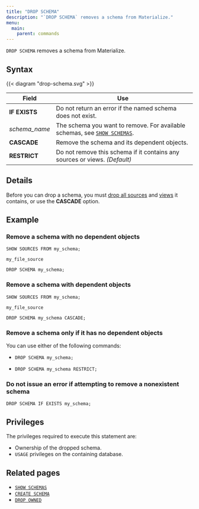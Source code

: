 ```yaml
---
title: "DROP SCHEMA"
description: "`DROP SCHEMA` removes a schema from Materialize."
menu:
  main:
    parent: commands
---
```


`DROP SCHEMA` removes a schema from Materialize.

## Syntax

{{< diagram "drop-schema.svg" >}}

Field | Use
------|-----
**IF EXISTS** | Do not return an error if the named schema does not exist.
_schema&lowbar;name_ | The schema you want to remove. For available schemas, see [`SHOW SCHEMAS`](../show-schemas).
**CASCADE** | Remove the schema and its dependent objects.
**RESTRICT** | Do not remove this schema if it contains any sources or views. _(Default)_

## Details

Before you can drop a schema, you must [drop all sources](../drop-source) and
[views](../drop-view) it contains, or use the **CASCADE** option.

## Example

### Remove a schema with no dependent objects
```mzsql
SHOW SOURCES FROM my_schema;
```
```nofmt
my_file_source
```
```mzsql
DROP SCHEMA my_schema;
```

### Remove a schema with dependent objects
```mzsql
SHOW SOURCES FROM my_schema;
```
```nofmt
my_file_source
```
```mzsql
DROP SCHEMA my_schema CASCADE;
```

### Remove a schema only if it has no dependent objects

You can use either of the following commands:

- ```mzsql
  DROP SCHEMA my_schema;
  ```
- ```mzsql
  DROP SCHEMA my_schema RESTRICT;
  ```

### Do not issue an error if attempting to remove a nonexistent schema

```mzsql
DROP SCHEMA IF EXISTS my_schema;
```

## Privileges

The privileges required to execute this statement are:

- Ownership of the dropped schema.
- `USAGE` privileges on the containing database.

## Related pages

- [`SHOW SCHEMAS`](../show-schemas)
- [`CREATE SCHEMA`](../create-schema)
- [`DROP OWNED`](../drop-owned)
